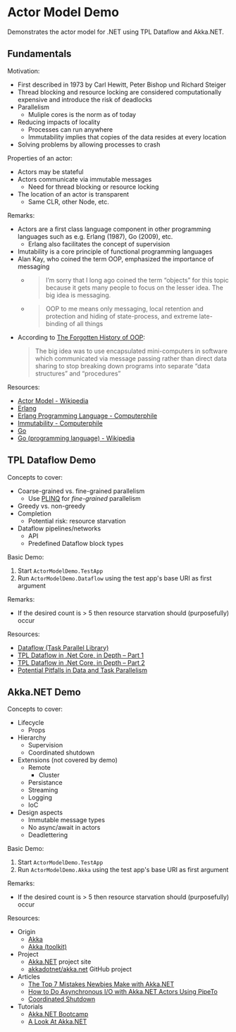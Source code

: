 # Actor Model Demo

Demonstrates the actor model for .NET using TPL Dataflow and Akka.NET.

## Fundamentals

Motivation:

- First described in 1973 by Carl Hewitt, Peter Bishop und Richard Steiger
- Thread blocking and resource locking are considered computationally expensive
  and introduce the risk of deadlocks
- Parallelism
  - Muliple cores is the norm as of today
- Reducing impacts of locality
  - Processes can run anywhere
  - Immutability implies that copies of the data resides at every location
- Solving problems by allowing processes to crash

Properties of an actor:

- Actors may be stateful
- Actors communicate via immutable messages
  - Need for thread blocking or resource locking
- The location of an actor is transparent 
  - Same CLR, other Node, etc.

Remarks:

- Actors are a first class language component in other
  programming languages such as e.g. Erlang (1987), Go (2009), etc.
  - Erlang also facilitates the concept of supervision
- Imutability is a core principle of functional programming languages
- Alan Kay, who coined the term OOP, emphasized the importance of messaging
  - > I’m sorry that I long ago coined the term “objects” for this topic
    > because it gets many people to focus on the lesser idea.
    > The big idea is messaging.
  - > OOP to me means only messaging, local retention and protection and
    > hiding of state-process, and extreme late-binding of all things
- According to [The Forgotten History of OOP](https://medium.com/javascript-scene/the-forgotten-history-of-oop-88d71b9b2d9f):
  > The big idea was to use encapsulated mini-computers in software
  > which communicated via message passing rather than direct data sharing
  > to stop breaking down programs into separate “data structures” and “procedures”

Resources:

- [Actor Model - Wikipedia](https://en.wikipedia.org/wiki/Actor_model)
- [Erlang](https://www.erlang.org/)
- [Erlang Programming Language - Computerphile](https://www.youtube.com/watch?v=SOqQVoVai6s)
- [Immutability - Computerphile](https://www.youtube.com/watch?v=8Sf6ToPNiA4)
- [Go](https://golang.org/)
- [Go (programming language) - Wikipedia](https://en.wikipedia.org/wiki/Go_(programming_language))

## TPL Dataflow Demo

Concepts to cover:

- Coarse-grained vs. fine-grained parallelism
  - Use [PLINQ](https://docs.microsoft.com/en-us/dotnet/standard/parallel-programming/introduction-to-plinq)
    for _fine-grained_ parallelism
- Greedy vs. non-greedy
- Completion
  - Potential risk: resource starvation
- Dataflow pipelines/networks
  - API
  - Predefined Dataflow block types

Basic Demo:

1.  Start `ActorModelDemo.TestApp`
2.  Run `ActorModelDemo.Dataflow` using the test app's base URI as first argument

Remarks:

- If the desired count is > 5 then resource starvation should (purposefully) occur

Resources:

- [Dataflow (Task Parallel Library)](https://docs.microsoft.com/en-us/dotnet/standard/parallel-programming/dataflow-task-parallel-library)
- [TPL Dataflow in .Net Core, in Depth – Part 1](https://www.blinkingcaret.com/2019/05/15/tpl-dataflow-in-net-core-in-depth-part-1/)
- [TPL Dataflow in .Net Core, in Depth – Part 2](https://www.blinkingcaret.com/2019/06/05/tpl-dataflow-in-net-core-in-depth-part-2/)
- [Potential Pitfalls in Data and Task Parallelism](https://docs.microsoft.com/en-us/dotnet/standard/parallel-programming/potential-pitfalls-in-data-and-task-parallelism)

## Akka.NET Demo

Concepts to cover:

- Lifecycle
  - Props
- Hierarchy
  - Supervision
  - Coordinated shutdown
- Extensions (not covered by demo)
  - Remote
    - Cluster
  - Persistance
  - Streaming
  - Logging
  - IoC
- Design aspects
  - Immutable message types
  - No async/await in actors
  - Deadlettering

Basic Demo:

1.  Start `ActorModelDemo.TestApp`
2.  Run `ActorModelDemo.Akka` using the test app's base URI as first argument

Remarks:

- If the desired count is > 5 then resource starvation should (purposefully) occur

Resources:

- Origin
  - [Akka](https://akka.io/)
  - [Akka (toolkit)](https://en.wikipedia.org/wiki/Akka_(toolkit))
- Project
  - [Akka.NET](https://getakka.net/) project site
  - [akkadotnet/akka.net](https://github.com/akkadotnet/akka.net) GitHub project
- Articles
  - [The Top 7 Mistakes Newbies Make with Akka.NET](https://petabridge.com/blog/top-7-akkadotnet-stumbling-blocks/)
  - [How to Do Asynchronous I/O with Akka.NET Actors Using PipeTo](https://petabridge.com/blog/akkadotnet-async-actors-using-pipeto/)
  - [Coordinated Shutdown](https://getakka.net/articles/actors/coordinated-shutdown.html)
- Tutorials
  - [Akka.NET Bootcamp](https://github.com/petabridge/akka-bootcamp)
  - [A Look At Akka.NET](https://www.codeproject.com/Articles/1007161/A-Look-At-Akka-NET)
